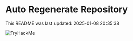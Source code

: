# Auto Regenerate Repository

This README was last updated: 2025-01-08 20:35:38

 ![TryHackMe](https://tryhackme.com/badge/533634)